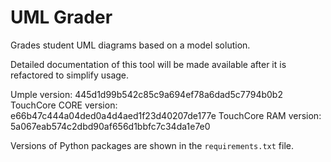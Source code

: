 # UML Grader

Grades student UML diagrams based on a model solution.

Detailed documentation of this tool will be made available after it is refactored to simplify usage.

Umple version: 445d1d99b542c85c9a694ef78a6dad5c7794b0b2
TouchCore CORE version: e66b47c444a04ded0a4d4aed1f23d40207de177e
TouchCore RAM version: 5a067eab574c2dbd90af656d1bbfc7c34da1e7e0

Versions of Python packages are shown in the `requirements.txt` file.
